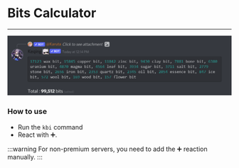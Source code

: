 # Bits Calculator
----

![Bits Calculator](/img/features/bits.png)

### How to use
- Run the `kbi` command
- React with ➕.​​

:::warning
For non-premium servers, you need to add the ➕ reaction manually.
:::